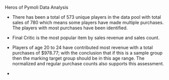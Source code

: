 Heros of Pymoli Data Analysis

* There has been a total of 573 unique players in the data pool with total sales of 780 which means some players have made multiple purchases. The players with most purchases have been identified.

* Final Critic is the most popular item by sales revenue and sales count.

* Players of age 20 to 24 have contributed most revenue with a total purchases of $978.77; with the conclusion that if this is a sample group then the marking target group should be in this age range.
The normalized and regular purchase counts also supports this assessment.

*